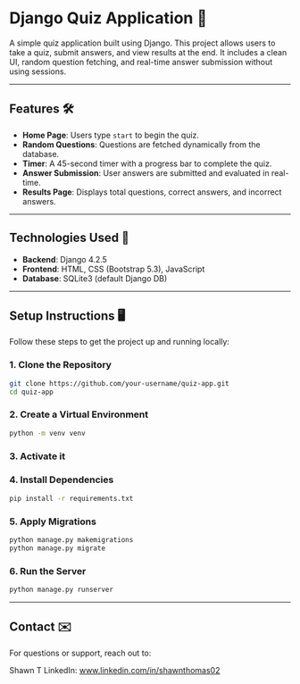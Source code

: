 # Django Quiz Application 🎯

A simple quiz application built using Django. This project allows users to take a quiz, submit answers, and view results at the end. It includes a clean UI, random question fetching, and real-time answer submission without using sessions.

---

## Features 🛠️

- **Home Page**: Users type `start` to begin the quiz.  
- **Random Questions**: Questions are fetched dynamically from the database.  
- **Timer**: A 45-second timer with a progress bar to complete the quiz.  
- **Answer Submission**: User answers are submitted and evaluated in real-time.  
- **Results Page**: Displays total questions, correct answers, and incorrect answers.  

---

## Technologies Used 🚀

- **Backend**: Django 4.2.5  
- **Frontend**: HTML, CSS (Bootstrap 5.3), JavaScript  
- **Database**: SQLite3 (default Django DB)  

---

## Setup Instructions 🖥️

Follow these steps to get the project up and running locally:

### 1. Clone the Repository
```bash
git clone https://github.com/your-username/quiz-app.git
cd quiz-app
```

### 2. Create a Virtual Environment
```bash
python -m venv venv
```

### 3. Activate it

### 4. Install Dependencies
```bash
pip install -r requirements.txt
```

### 5. Apply Migrations
```bash
python manage.py makemigrations
python manage.py migrate
```

### 6. Run the Server
```bash
python manage.py runserver
```

---

## Contact ✉️
For questions or support, reach out to:

Shawn T
LinkedIn: www.linkedin.com/in/shawnthomas02
